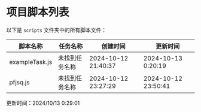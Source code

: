 
# 项目脚本列表

以下是 `scripts` 文件夹中的所有脚本文件：

| 脚本名称        | 任务名称        | 创建时间               | 更新时间               |
| --------------- | --------------- | ---------------------- | ---------------------- |
| exampleTask.js | 未找到任务名称 | 2024-10-12 21:40:37 | 2024-10-13 0:20:19 |
| pfjsq.js | 未找到任务名称 | 2024-10-12 23:27:29 | 2024-10-12 23:50:41 |

更新时间：2024/10/13 0:29:01
